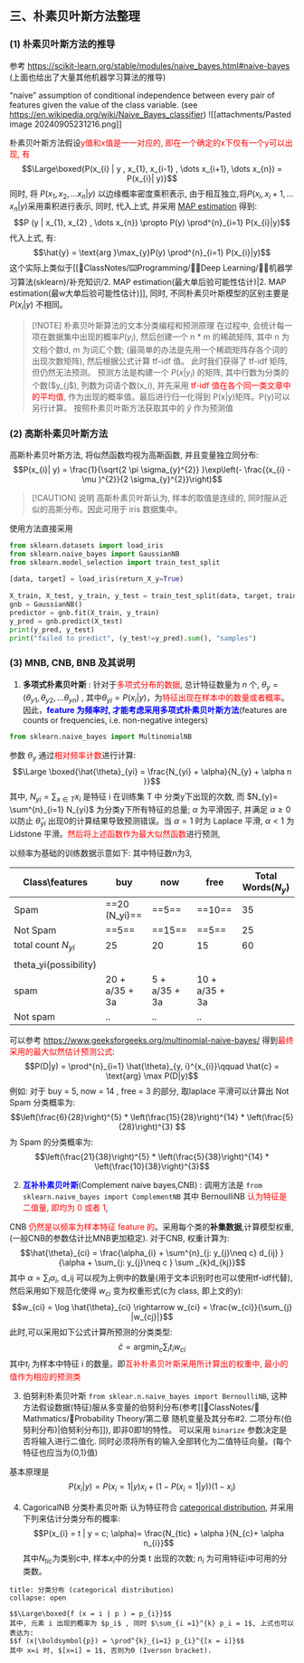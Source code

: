 ## 三、朴素贝叶斯方法整理
### (1) 朴素贝叶斯方法的推导
参考 https://scikit-learn.org/stable/modules/naive_bayes.html#naive-bayes (上面也给出了大量其他机器学习算法的推导)

“naive” assumption of conditional independence between every pair of features given the value of the class variable. (see https://en.wikipedia.org/wiki/Naive_Bayes_classifier) 
![[attachments/Pasted image 20240905231216.png]]

朴素贝叶斯方法假设<mark style="background: transparent; color: red">y值和x值是一一对应的, 即在一个确定的x下仅有一个y可以出现, 有</mark> 
$$\Large\boxed{P(x_{i} | y , x_{1},  x_{i-1} , \dots x_{i+1}, \dots  x_{n}) = P(x_{i}| y)}$$
同时, 将 $P (x_1, x_2, \dots  x_{n} | y)$ 以边缘概率密度乘积表示, 由于相互独立,将$P(x_i, x_i+1, \dots x_{n}| y )$采用乘积进行表示, 同时, 代入上式, 并采用 [MAP estimation](https://en.wikipedia.org/wiki/Maximum_a_posteriori_estimation) 得到: 
$$P (y | x_{1}, x_{2} , \dots x_{n})  \propto P(y) \prod^{n}_{i=1} P(x_{i}|y)$$
代入上式, 有:
$$\hat{y} = \text{arg }\max_{y}P(y) \prod^{n}_{i=1}  P(x_{i}|y)$$
这个实际上类似于[[📘ClassNotes/⌨️Programming/👨‍🎓Deep Learning/👨‍🎓机器学习算法(sklearn)/补充知识/2. MAP estimation(最大单后验可能性估计)|2. MAP estimation(最w大单后验可能性估计)]], 同时, 不同朴素贝叶斯模型的区别主要是 $P(x_i|y)$ 不相同。

> [!NOTE] 朴素贝叶斯算法的文本分类编程和预测原理
> 在过程中, 会统计每一项在数据集中出现的概率$P(y_i)$,  然后创建一个 n * m 的稀疏矩阵, 其中 n 为文档个数d, m 为词汇个数; (最简单的办法是先用一个稀疏矩阵存各个词的出现次数矩阵), 然后根据公式计算 tf-idf 值。
> 此时我们获得了 tf-idf 矩阵, 但仍然无法预测。
> 预测方法是构建一个 $P(x|y_i)$ 的矩阵, 其中行数为分类的个数($y_{j$), 列数为词语个数(x_i), 并先采用<mark style="background: transparent; color: red"> tf-idf 值在各个同一类文章中的平均值</mark>, 作为出现的概率值。最后进行归一化得到 P(x|y)矩阵。P(y)可以另行计算。
> 按照朴素贝叶斯方法获取其中的 $\hat{y}$ 作为预测值

### (2) 高斯朴素贝叶斯方法
高斯朴素贝叶斯方法, 将似然函数均视为高斯函数, 并且变量独立同分布:
$$P(x_{i}| y) = \frac{1}{\sqrt{2 \pi  \sigma_{y}^{2}} }\exp\left(- \frac{(x_{i} - \mu )^{2}}{2 \sigma_{y}^{2}}\right)$$

> [!CAUTION] 说明
> 高斯朴素贝叶斯认为, 样本的取值是连续的, 同时服从近似的高斯分布。因此可用于 iris 数据集中。

使用方法直接采用 
```python 
from sklearn.datasets import load_iris  
from sklearn.naive_bayes import GaussianNB  
from sklearn.model_selection import train_test_split  
  
[data, target] = load_iris(return_X_y=True)  
  
X_train, X_test, y_train, y_test = train_test_split(data, target, train_size= 0.8,test_size=0.2, random_state=0)  
gnb = GaussianNB()  
predictor = gnb.fit(X_train, y_train)  
y_pred = gnb.predict(X_test)
print(y_pred, y_test)
print("failed to predict", (y_test!=y_pred).sum(), "samples")
```

### (3) MNB, CNB, BNB 及其说明
1. **多项式朴素贝叶斯** : 针对于<mark style="background: transparent; color: red">多项式分布的数据</mark>, 总计特征数量为 $n$ 个, $\theta_{y}= (\theta_{y1}, \theta_{y2}, \dots  \theta_{yn})$ ,   其中$\theta_{yi} = P(x_{i}|y)$，为<mark style="background: transparent; color: red">特征出现在样本中的数量或者概率</mark>。因此，<b><mark style="background: transparent; color: blue">feature 为频率时, 才能考虑采用多项式朴素贝叶斯方法</mark></b>(features are counts or frequencies, i.e.  non-negative integers) 
```python 
from sklearn.naive_bayes import MultinomialNB
``` 
参数 $\theta_y$ 通过<mark style="background: transparent; color: red">相对频率计数</mark>进行计算: 
$$\Large \boxed{\hat{\theta}_{yi} = \frac{N_{yi} + \alpha}{N_{y} + \alpha n }}$$
其中, $N_{yi} = \sum_{x \in T} x_{i}$ 是特征 i 在训练集 T 中 分类y下出现的次数, 而 $N_{y}= \sum^{n}_{i=1} N_{yi}$ 为分类y下所有特征的总量; $\alpha$ 为平滑因子, 并满足 $\alpha \geq  0$ 以防止 $\hat{\theta}_{yi}$ 出现0的计算结果导致预测错误。当 $\alpha = 1$ 时为 Laplace 平滑, $\alpha < 1$ 为 Lidstone 平滑。<mark style="background: transparent; color: red">然后将上述函数作为最大似然函数</mark>进行预测,  

以频率为基础的训练数据示意如下: 其中特征数n为3, 

| Class\\features       | buy             | now           | free           | Total Words($N_y$) |
| --------------------- | --------------- | ------------- | -------------- | ------------------ |
| Spam                  | ==20  (N_yi)==      | ==5==             | ==10==             | 35                 |
| Not Spam              | ==5==               | ==15==            | ==5==              | 25                 |
| total count $N_{yi}$  | 25              | 20            | 15             | 60                 |
|                       |                 |               |                |                    |
| theta_yi(possibility) |                 |               |                |                    |
| spam                  | 20 +  a/35 + 3a | 5 + a/35 + 3a | 10 + a/35 + 3a |                    |
| Not spam              | ..              | ..            | ..             |                    |

可以参考 https://www.geeksforgeeks.org/multinomial-naive-bayes/ 得到<mark style="background: transparent; color: red">最终采用的最大似然估计预测公式</mark>:
$$P(D|y) = \prod^{n}_{i=1}   \hat{\theta}_{y, i}^{x_{i}}\qquad   \hat{c} = \text{arg} \max P(D|y)$$
例如: 对于 buy = 5, now = 14 , free = 3 的部分, 取laplace 平滑可以计算出 Not Spam 分类概率为:
$$\left(\frac{6}{28}\right)^{5} * \left(\frac{15}{28}\right)^{14} * \left(\frac{5}{28}\right)^{3} $$
为 Spam 的分类概率为:
$$\left(\frac{21}{38}\right)^{5} * \left(\frac{5}{38}\right)^{14}  * \left(\frac{10}{38}\right)^{3}$$

2. <b><mark style="background: transparent; color: blue">互补朴素贝叶斯</mark></b>(Complement naive bayes,CNB) : 
调用方法是 `from sklearn.naive_bayes import ComplementNB` 
其中 BernoulliNB <mark style="background: transparent; color: red">认为特征是二值量, 即均为 0 或者 1</mark>,

CNB <mark style="background: transparent; color: red">仍然是以频率为样本特征 feature 的</mark>。采用每个类的**补集数据**,计算模型权重, (一般CNB的参数估计比MNB更加稳定). 对于CNB, 权重计算为:
$$\hat{\theta}_{ci} = \frac{\alpha_{i}  + \sum^{n}_{j: y_{j}\neq c} d_{ij} }{\alpha + \sum_{j: y_{j}\neq c } \sum _{k}d_{kj}}$$
其中 $\alpha = \sum_{i} \alpha_{i}$, d_ij 可以视为上例中的数量(用于文本识别时也可以使用tf-idf代替), 然后采用如下规范化使得 $w_{ci}$ 变为权重形式(c为 class, 即上文的y):
$$w_{ci} = \log \hat{\theta}_{ci} \rightarrow  w_{ci} = \frac{w_{ci}}{\sum_{j} |w_{cj}|}$$
此时,可以采用如下公式计算所预测的分类类型:
$$\hat{c} = \text{arg} \min_{c} \sum_{i} t_{i} w_{ci}$$
其中$t_i$ 为样本中特征 i 的数量。即<mark style="background: transparent; color: red">互补朴素贝叶斯采用所计算出的权重中, 最小的值作为相应的预测类</mark>

3. 伯努利朴素贝叶斯
 `from sklear.n.naive_bayes import BernoulliNB`, 这种方法假设数据(特征)服从多变量的伯努利分布(参考[[📘ClassNotes/📐Mathmatics/🎣Probability Theory/第二章 随机变量及其分布#2. 二项分布(伯努利分布)|伯努利分布]]), 即非0即1的特性。
可以采用 `binarize` 参数决定是否将输入进行二值化. 同时必须将所有的输入全部转化为二值特征向量。(每个特征也应当为{0,1}值)

基本原理是
$$P(x_{i} |y) = P(x_{i} = 1 | y) x_{i} + (1 - P(x_{i} = 1| y)) (1 -x_{i})$$

4. CagoricalNB 分类朴素贝叶斯 
认为特征符合 [categorical distribution](https://en.wikipedia.org/wiki/Categorical_distribution), 并采用下列来估计分类分布的概率:
$$P(x_{i} = t | y = c; \alpha)=  \frac{N_{tic} + \alpha }{N_{c}+ \alpha n_{i}}$$
其中$N_{tic}$为类别c中, 样本$x_i$中的分类 t 出现的次数; $n_i$ 为可用特征i中可用的分类数。

`````ad-note
title: 分类分布 (categorical distribution)
collapse: open

$$\Large\boxed{f (x = i | p ) = p_{i}}$$
其中, 元素 i 出现的概率为 $p_i$ , 同时 $\sum_{i =1}^{k} p_i = 1$, 上式也可以表达为:
$$f (x|\boldsymbol{p}) = \prod^{k}_{i=1} p_{i}^{[x = i]}$$
其中 x=i 时, $[x=i] = 1$, 否则为0 (Iverson bracket). 
`````

